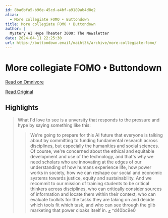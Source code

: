 ```yaml
---
id: 8ba6bfa5-b96e-45cd-a4bf-a9189ab4d8e2
alias:
  - More collegiate FOMO • Buttondown
title: More collegiate FOMO • Buttondown
author: |
  Mystery AI Hype Theater 3000: The Newsletter
date: 2024-04-11 22:25:30
url: https://buttondown.email/maiht3k/archive/more-collegiate-fomo/
---
```


# More collegiate FOMO • Buttondown

[Read on Omnivore](https://omnivore.app/me/more-collegiate-fomo-buttondown-18ecf0d2c6d)

[Read Original](https://buttondown.email/maiht3k/archive/more-collegiate-fomo/)

## Highlights

> What I'd love to see is a unversity that responds to the pressure and hype by saying something like this:
> 
> > We're going to prepare for this AI future that everyone is talking about by committing to funding fundamental research across disciplines, but especially the humanities and social sciences. Of course, we're concerned about the ethical and equitable development and use of the technology, and that's why we need scholars who are innovating at the edges of our understanding of how humans experience life, how power works in society, how we can reshape our social and economic systems towards justice, equity and sustainability. And we recommit to our mission of training students to be critical thinkers across disciplines, who can critically consider sources of information and locate them within their context, who can evaluate toolkits for the tasks they are taking on and decide which tools fit which task, and who can see through the glib marketing that power cloaks itself in. [⤴️](https://omnivore.app/me/more-collegiate-fomo-buttondown-18ecf0d2c6d#d40bc9e0-11ac-4387-98e9-0a8353e08a95)  ^d40bc9e0

